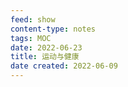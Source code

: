 ```yaml
---
feed: show
content-type: notes
tags: MOC
date: 2022-06-23
title: 运动与健康
date created: 2022-06-09
---
```

